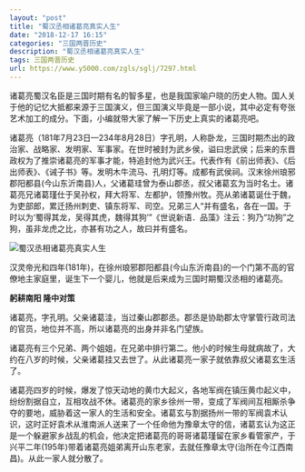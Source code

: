 ```yaml
---
layout: "post"
title: "蜀汉丞相诸葛亮真实人生"
date: "2018-12-17 16:15"
categories: "三国两晋历史"
description: "蜀汉丞相诸葛亮真实人生"
tags: 三国两晋历史
url: https://www.y5000.com/zgls/sglj/7297.html
---
```






诸葛亮蜀汉名臣是三国时期有名的智多星，也是我国家喻户晓的历史人物。国人关于他的记忆大抵都来源于三国演义，但三国演义毕竟是一部小说，其中必定有夸张艺术加工的成分。下面，小编就带大家了解一下历史上真实的诸葛亮吧。

诸葛亮（181年7月23日—234年8月28日）字孔明，人称卧龙，三国时期杰出的政治家、战略家、发明家、军事家。在世时被封为武乡侯，谥曰忠武侯；后来的东晋政权为了推崇诸葛亮的军事才能，特追封他为武兴王。代表作有《前出师表》、《后出师表》、《诫子书》等。发明木牛流马、孔明灯等。成都有武侯祠。汉末徐州琅邪郡阳都县(今山东沂南县)人，父诸葛珪曾为泰山郡丞，叔父诸葛玄为当时名士。诸葛亮兄诸葛瑾仕于吴孙权，拜大将军、左都护，领豫州牧。亮从弟诸葛诞仕于魏，为吏部郎，累迁扬州刺吏、镇东将军、司空。兄弟三人“并有盛名，各在一国。于时以为‘蜀得其龙，吴得其虎，魏得其狗’”《世说新语．品藻》注云：狗乃“功狗”之狗，虽非龙虎之比，亦甚有功之人，故曰并有盛名。

![蜀汉丞相诸葛亮真实人生](/uploads/allimg/161215/6-16121509304HE.JPG)

汉灵帝光和四年(181年)，在徐州琅邪郡阳都县(今山东沂南县)的一个门第不高的官僚地主家庭里，诞生下一个婴儿，他就是后来成为三国时期蜀汉丞相的诸葛亮。

**躬耕南阳 隆中对策**

诸葛亮，字孔明。父亲诸葛洼，当过秦山郡郡丞。郡丞是协助郡太守掌管行政司法的官员，地位并不高，所以诸葛亮的出身并非名门望族。

诸葛亮有三个兄弟、两个姐姐，在兄弟中排行第二。他小的时候生母就病故了，大约在八岁的时候，父亲诸葛挂又去世了。从此诸葛亮一家子就依靠叔父诸葛玄生活了。

诸葛亮四岁的时候，爆发了惊天动地的黄巾大起义，各地军阀在镇压黄巾起义中，纷纷割据自立，互相攻战不休。诸葛亮的家乡徐州一带，变成了军阀间互相厮杀争夺的要地，威胁着这一家人的生活和安全。诸葛玄与割据扬州一带的军阀袁术认识，这时正好袁术从淮南派人送来了一个任命他为豫章太守的信，诸葛玄认为这正是一个躲避家乡战乱的机会，他决定把诸葛亮的哥哥诸葛瑾留在家乡看管家产，于兴平二年(195年)带着诸葛亮姐弟离开山东老家，去就任豫章太守(治所在今江西南昌)。从此一家人就分散了。
